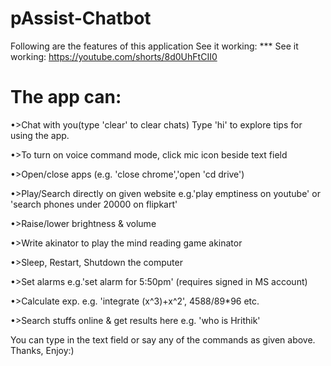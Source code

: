# pAssist-Chatbot
Following are the features of this application
See it working: *** 
See it working: https://youtube.com/shorts/8d0UhFtCII0

# The app can: 
•>Chat with you(type 'clear' to clear chats)
  Type 'hi' to explore tips for using the app.

•>To turn on voice command mode, click mic icon beside text field

•>Open/close apps (e.g. 'close chrome','open 'cd drive')

•>Play/Search directly on given website e.g.'play emptiness on youtube'
			     or 'search phones under 20000 on flipkart'
 
•>Raise/lower brightness & volume

•>Write akinator to play the mind reading game akinator

•>Sleep, Restart, Shutdown the computer

•>Set alarms e.g.'set alarm for 5:50pm' (requires signed in MS account)

•>Calculate exp. e.g. 'integrate (x^3)+x^2', 4588/89*96 etc.

•>Search stuffs online & get results here e.g. 'who is Hrithik'

You can type in the text field or say any of the commands as given above.
Thanks, Enjoy:)
